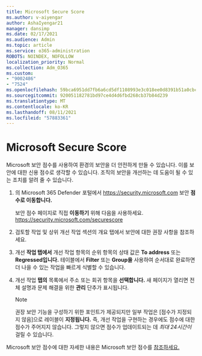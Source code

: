 ```yaml
---
title: Microsoft Secure Score
ms.author: v-aiyengar
author: AshaIyengar21
manager: dansimp
ms.date: 02/17/2021
ms.audience: Admin
ms.topic: article
ms.service: o365-administration
ROBOTS: NOINDEX, NOFOLLOW
localization_priority: Normal
ms.collection: Adm_O365
ms.custom:
- "9002486"
- "7524"
ms.openlocfilehash: 59bca6951dd7fb6a6cd5df1108993e3c018ee0d8391b51a0cbcaf3a61fc45a55
ms.sourcegitcommit: 920051182781bd97ce4d4d6fbd268cb37b84d239
ms.translationtype: MT
ms.contentlocale: ko-KR
ms.lasthandoff: 08/11/2021
ms.locfileid: "57883361"
---
```

# <a name="microsoft-secure-score"></a>Microsoft Secure Score

Microsoft 보안 점수를 사용하여 환경의 보안을 더 안전하게 만들 수 있습니다. 이를 보안에 대한 신용 점수로 생각할 수 있습니다. 조직의 보안을 개선하는 데 도움이 될 수 있는 조치를 알려 줄 수 있습니다.

1. 의 Microsoft 365 Defender 포털에서 <https://security.microsoft.com> 보안 **점수로 이동합니다.**

   보안 점수 페이지로 직접 **이동하기** 위해 다음을 사용하세요. <https://security.microsoft.com/securescore>

2. 검토할 작업 및  상위 개선  작업 섹션의 개요 탭에서 보안에 대한 권장 사항을 참조하세요. 

3. 개선 **작업 탭에서** 개선  작업  항목의 순위 항목의 상태 값은 **To address** 또는  **Regressed입니다.** 테이블에서 **Filter** 또는 **Group을** 사용하여 순서대로 완료하면 더 나을 수 있는 작업을 빠르게 식별할 수 있습니다.

4. 개선 작업 **탭의** 목록에서 주소 또는 회귀 항목을 **선택합니다.**  새 페이지가 열리면 전체 설명과 문제 해결을 위한 **관리** 단추가 표시됩니다.

    > [!NOTE]
    > 권장 보안 기능을 구성하기 위한 포인트가 제공되지만 일부 작업은 [점수가 지정되지 않음]으로 레이블이 **지정됩니다.** 즉, 개선 작업을 구현하는 경우에도 점수에 대한 점수가 주어지지 않습니다. 그렇지 않으면 점수가 업데이트되는 데 *최대 24시간이* 걸릴 수 있습니다.

Microsoft 보안 점수에 대한 자세한 내용은 Microsoft 보안 점수를 [참조하세요.](https://docs.microsoft.com/microsoft-365/security/defender/microsoft-secure-score)
